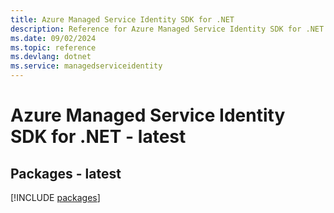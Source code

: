 ```yaml
---
title: Azure Managed Service Identity SDK for .NET
description: Reference for Azure Managed Service Identity SDK for .NET
ms.date: 09/02/2024
ms.topic: reference
ms.devlang: dotnet
ms.service: managedserviceidentity
---
```

# Azure Managed Service Identity SDK for .NET - latest
## Packages - latest
[!INCLUDE [packages](managed-service-identity-index.md)]